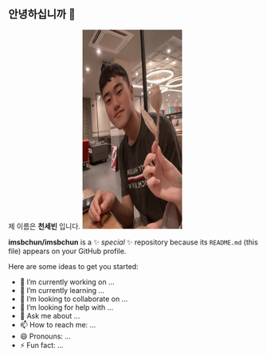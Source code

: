 ## 안녕하십니까 👋
제 이름은 __천세빈__ 입니다.
<img src="https://github.com/imsbchun/imsbchun/blob/main/KakaoTalk_20220916_135936900.jpg" width="200" height="400"/>

**imsbchun/imsbchun** is a ✨ _special_ ✨ repository because its `README.md` (this file) appears on your GitHub profile.

Here are some ideas to get you started:

- 🔭 I’m currently working on ...
- 🌱 I’m currently learning ...
- 👯 I’m looking to collaborate on ...
- 🤔 I’m looking for help with ...
- 💬 Ask me about ...
- 📫 How to reach me: ...
- 😄 Pronouns: ...
- ⚡ Fun fact: ...


